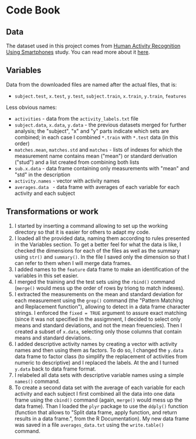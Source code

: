 # Code Book
## Data
The dataset used in this project comes from [Human Activity Recognition Using Smartphones](http://archive.ics.uci.edu/ml/datasets/Human+Activity+Recognition+Using+Smartphones) study. You can read more about it [here](http://www.insideactivitytracking.com/data-science-activity-tracking-and-the-battle-for-the-worlds-top-sports-brand/).

## Variables
Data from the downloaded files are named after the actual files, that is:
* `subject.test`, `x.test`, `y.test`,  `subject.train`, `x.train`, `y.train`, `features`

Less obvious names:
* `activities` - data from the `activity_labels.txt` file 
* `subject.data`, `x.data`, `y.data` - the previous datasets merged for further analysis; the "subject", "x" and "y" parts indicate which sets are combined; in each case I combined `*.train` with `*.test` data (in this order)
* `matches.mean`, `matches.std` and `matches` - lists of indexes for which the measurement name contains mean ("mean") or standard derivation ("stud") and a list created from combining both lists
*  `sub.x.data` - data frame containing only measurements with "mean" and "std" in the description
*  `activity.names` - vector with activity names
*  `averages.data ` - data frame with averages of each variable for each activity and each subject

## Transformations or work
1. I started by inserting a command allowing to set up the working directory so that it is easier for others to adapt my code.
2. I loaded all the provided data, naming them according to rules presented in the Variables section. To get a better feel for what the data is like, I checked the dimensions for each of the files as well as the summary using `str()` and `summary()`. In the file I saved only the dimension so that I can refer to them when I will merge data frames. 
3. I added names to the `feature` data frame to make an identification of the variables in this set easier.
4. I merged the training and the test sets using the `rbind()` command (`merge()` would mess up the order of rows by triong to match indexes).
5. I extracted the measurements on the mean and standard deviation for each measurement using the `grep()` command (the "Pattern Matching and Replacement function"), allowing to detect in a data frame character strings. I enforced the `fixed = TRUE` argument to assure exact matching (since it was not specified in the assigmnent, I decided to select only means and standard deviations, and not the mean freuencies). Then I created a subset of `x.data`, selecting only those columns that contain means and standard deviations.
6. I added descriptive activity names by creating a vector with activity names and then using them as factors. To do so, I changed the `y.data` data frame to factor class (to simplify the replacement of activities from numeric to descriptive) and I replaced the labels. At the and I turned `y.data` back to data frame format.
7. I relabeled all data sets with descriptive variable names using a simple `names()` command.
8. To create a second data set with the average of each variable for each activity and each subject I first combined all the data into one data frame using the `cbind()` command (again, `merge()` would mess up the data frame). Than I loaded the `plyr` package to use the `ddply()` function (function that allows to "Split data frame, apply function, and return results in a data frame.", from the R Documentation). My new data frame was saved in a file `averages_data.txt` using the `write.table()` command.
